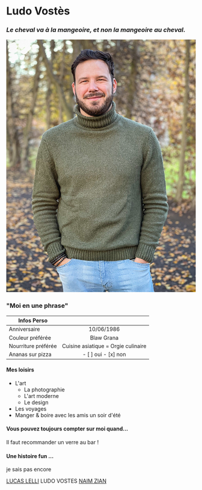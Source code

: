 # Ludo Vostès

### *Le cheval va à la mangeoire, et non la mangeoire au cheval.*


![Ma photo PRO](photo_1.jpg)

### "Moi en une phrase"


| Infos Perso  |         |
| --------------- |:---------------:|
| Anniversaire  |   10/06/1986      |
| Couleur préférée  | Blaw Grana    |
| Nourriture préférée  | Cuisine asiatique = Orgie culinaire      |
| Ananas sur pizza | - [ ] oui - [x] non   |


#### Mes loisirs
* L'art
    * La photographie
    * L'art moderne
    * Le design
* Les voyages
* Manger & boire avec les amis un soir d'été

#### Vous pouvez toujours compter sur moi quand...
Il faut recommander un verre au bar !

#### Une histoire fun ...
je sais pas encore

[LUCAS LELLI](https://github.com/LucasIelli/Markdown-Challenge.git) LUDO VOSTES [NAIM ZIAN](https://github.com/Naim350Z/markdown-challenge/blob/master/README.md)